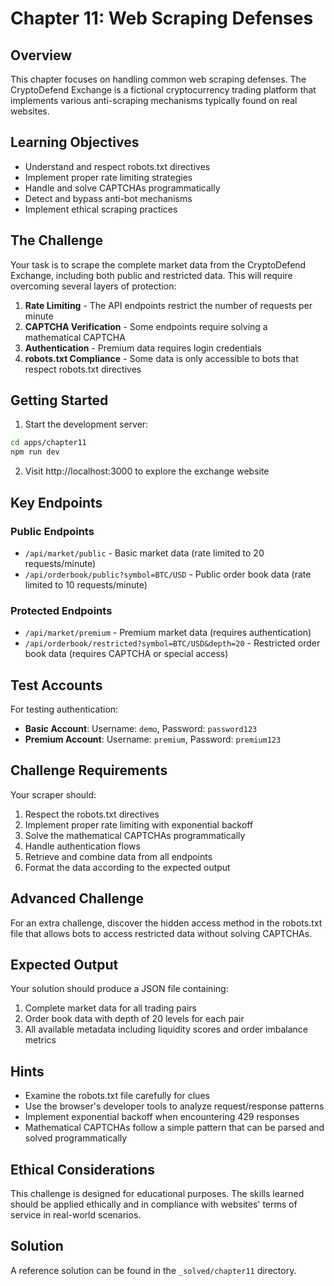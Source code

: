 # Chapter 11: Web Scraping Defenses

## Overview

This chapter focuses on handling common web scraping defenses. The CryptoDefend Exchange is a fictional cryptocurrency trading platform that implements various anti-scraping mechanisms typically found on real websites.

## Learning Objectives

- Understand and respect robots.txt directives
- Implement proper rate limiting strategies
- Handle and solve CAPTCHAs programmatically
- Detect and bypass anti-bot mechanisms
- Implement ethical scraping practices

## The Challenge

Your task is to scrape the complete market data from the CryptoDefend Exchange, including both public and restricted data. This will require overcoming several layers of protection:

1. **Rate Limiting** - The API endpoints restrict the number of requests per minute
2. **CAPTCHA Verification** - Some endpoints require solving a mathematical CAPTCHA
3. **Authentication** - Premium data requires login credentials
4. **robots.txt Compliance** - Some data is only accessible to bots that respect robots.txt directives

## Getting Started

1. Start the development server:

```bash
cd apps/chapter11
npm run dev
```

2. Visit http://localhost:3000 to explore the exchange website

## Key Endpoints

### Public Endpoints
- `/api/market/public` - Basic market data (rate limited to 20 requests/minute)
- `/api/orderbook/public?symbol=BTC/USD` - Public order book data (rate limited to 10 requests/minute)

### Protected Endpoints
- `/api/market/premium` - Premium market data (requires authentication)
- `/api/orderbook/restricted?symbol=BTC/USD&depth=20` - Restricted order book data (requires CAPTCHA or special access)

## Test Accounts

For testing authentication:
- **Basic Account**: Username: `demo`, Password: `password123`
- **Premium Account**: Username: `premium`, Password: `premium123`

## Challenge Requirements

Your scraper should:

1. Respect the robots.txt directives
2. Implement proper rate limiting with exponential backoff
3. Solve the mathematical CAPTCHAs programmatically
4. Handle authentication flows
5. Retrieve and combine data from all endpoints
6. Format the data according to the expected output

## Advanced Challenge

For an extra challenge, discover the hidden access method in the robots.txt file that allows bots to access restricted data without solving CAPTCHAs.

## Expected Output

Your solution should produce a JSON file containing:

1. Complete market data for all trading pairs
2. Order book data with depth of 20 levels for each pair
3. All available metadata including liquidity scores and order imbalance metrics

## Hints

- Examine the robots.txt file carefully for clues
- Use the browser's developer tools to analyze request/response patterns
- Implement exponential backoff when encountering 429 responses
- Mathematical CAPTCHAs follow a simple pattern that can be parsed and solved programmatically

## Ethical Considerations

This challenge is designed for educational purposes. The skills learned should be applied ethically and in compliance with websites' terms of service in real-world scenarios.

## Solution

A reference solution can be found in the `_solved/chapter11` directory.